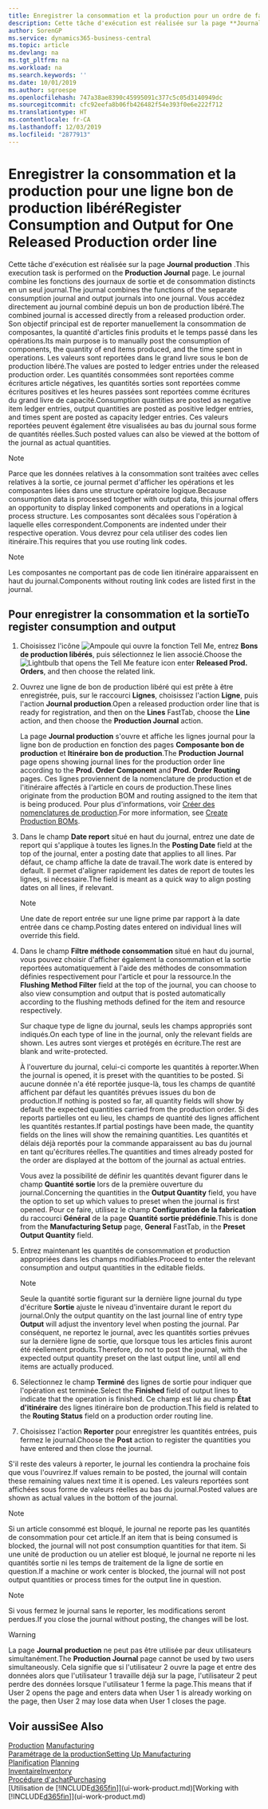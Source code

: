 ```yaml
---
title: Enregistrer la consommation et la production pour un ordre de fabrication | Microsoft Docs
description: Cette tâche d'exécution est réalisée sur la page **Journal production** . Le journal combine les fonctions des journaux de sortie et de consommation distincts en un seul journal. Vous accédez directement au journal combiné depuis un bon de production libéré. Son objectif principal est de reporter manuellement la consommation de composantes, la quantité d'articles finis produits et le temps passé dans les opérations.
author: SorenGP
ms.service: dynamics365-business-central
ms.topic: article
ms.devlang: na
ms.tgt_pltfrm: na
ms.workload: na
ms.search.keywords: ''
ms.date: 10/01/2019
ms.author: sgroespe
ms.openlocfilehash: 747a38ae8390c45995091c377c5c05d3140949dc
ms.sourcegitcommit: cfc92eefa8b06fb426482f54e393f0e6e222f712
ms.translationtype: HT
ms.contentlocale: fr-CA
ms.lasthandoff: 12/03/2019
ms.locfileid: "2877913"
---
```

# <a name="register-consumption-and-output-for-one-released-production-order-line"></a><span data-ttu-id="498ff-106">Enregistrer la consommation et la production pour une ligne bon de production libéré</span><span class="sxs-lookup"><span data-stu-id="498ff-106">Register Consumption and Output for One Released Production order line</span></span>
<span data-ttu-id="498ff-107">Cette tâche d'exécution est réalisée sur la page **Journal production** .</span><span class="sxs-lookup"><span data-stu-id="498ff-107">This execution task is performed on the **Production Journal** page.</span></span> <span data-ttu-id="498ff-108">Le journal combine les fonctions des journaux de sortie et de consommation distincts en un seul journal.</span><span class="sxs-lookup"><span data-stu-id="498ff-108">The journal combines the functions of the separate consumption journal and output journals into one journal.</span></span> <span data-ttu-id="498ff-109">Vous accédez directement au journal combiné depuis un bon de production libéré.</span><span class="sxs-lookup"><span data-stu-id="498ff-109">The combined journal is accessed directly from a released production order.</span></span> <span data-ttu-id="498ff-110">Son objectif principal est de reporter manuellement la consommation de composantes, la quantité d'articles finis produits et le temps passé dans les opérations.</span><span class="sxs-lookup"><span data-stu-id="498ff-110">Its main purpose is to manually post the consumption of components, the quantity of end items produced, and the time spent in operations.</span></span> <span data-ttu-id="498ff-111">Les valeurs sont reportées dans le grand livre sous le bon de production libéré.</span><span class="sxs-lookup"><span data-stu-id="498ff-111">The values are posted to ledger entries under the released production order.</span></span> <span data-ttu-id="498ff-112">Les quantités consommées sont reportées comme écritures article négatives, les quantités sorties sont reportées comme écritures positives et les heures passées sont reportées comme écritures du grand livre de capacité.</span><span class="sxs-lookup"><span data-stu-id="498ff-112">Consumption quantities are posted as negative item ledger entries, output quantities are posted as positive ledger entries, and times spent are posted as capacity ledger entries.</span></span> <span data-ttu-id="498ff-113">Ces valeurs reportées peuvent également être visualisées au bas du journal sous forme de quantités réelles.</span><span class="sxs-lookup"><span data-stu-id="498ff-113">Such posted values can also be viewed at the bottom of the journal as actual quantities.</span></span>  

> [!NOTE]  
>  <span data-ttu-id="498ff-114">Parce que les données relatives à la consommation sont traitées avec celles relatives à la sortie, ce journal permet d'afficher les opérations et les composantes liées dans une structure opératoire logique.</span><span class="sxs-lookup"><span data-stu-id="498ff-114">Because consumption data is processed together with output data, this journal offers an opportunity to display linked components and operations in a logical process structure.</span></span> <span data-ttu-id="498ff-115">Les composantes sont décalées sous l'opération à laquelle elles correspondent.</span><span class="sxs-lookup"><span data-stu-id="498ff-115">Components are indented under their respective operation.</span></span> <span data-ttu-id="498ff-116">Vous devrez pour cela utiliser des codes lien itinéraire.</span><span class="sxs-lookup"><span data-stu-id="498ff-116">This requires that you use routing link codes.</span></span>  

> [!NOTE]  
>  <span data-ttu-id="498ff-117">Les composantes ne comportant pas de code lien itinéraire apparaissent en haut du journal.</span><span class="sxs-lookup"><span data-stu-id="498ff-117">Components without routing link codes are listed first in the journal.</span></span>  

## <a name="to-register-consumption-and-output"></a><span data-ttu-id="498ff-118">Pour enregistrer la consommation et la sortie</span><span class="sxs-lookup"><span data-stu-id="498ff-118">To register consumption and output</span></span>  
1.  <span data-ttu-id="498ff-119">Choisissez l'icône ![Ampoule qui ouvre la fonction Tell Me](media/ui-search/search_small.png "Dites-moi ce que vous voulez faire"), entrez **Bons de production libérés**, puis sélectionnez le lien associé.</span><span class="sxs-lookup"><span data-stu-id="498ff-119">Choose the ![Lightbulb that opens the Tell Me feature](media/ui-search/search_small.png "Tell me what you want to do") icon enter **Released Prod. Orders**, and then choose the related link.</span></span>  
2.  <span data-ttu-id="498ff-120">Ouvrez une ligne de bon de production libéré qui est prête à être enregistrée, puis, sur le raccourci **Lignes**, choisissez l'action **Ligne**, puis l'action **Journal production**.</span><span class="sxs-lookup"><span data-stu-id="498ff-120">Open a released production order line that is ready for registration, and then on the **Lines** FastTab, choose the **Line** action, and then choose the **Production Journal** action.</span></span>  

    <span data-ttu-id="498ff-121">La page **Journal production** s'ouvre et affiche les lignes journal pour la ligne bon de production en fonction des pages **Composante bon de production** et **Itinéraire bon de production**.</span><span class="sxs-lookup"><span data-stu-id="498ff-121">The **Production Journal** page opens showing journal lines for the production order line according to the **Prod. Order Component** and **Prod. Order Routing** pages.</span></span> <span data-ttu-id="498ff-122">Ces lignes proviennent de la nomenclature de production et de l'itinéraire affectés à l'article en cours de production.</span><span class="sxs-lookup"><span data-stu-id="498ff-122">These lines originate from the production BOM and routing assigned to the item that is being produced.</span></span> <span data-ttu-id="498ff-123">Pour plus d'informations, voir [Créer des nomenclatures de production](production-how-to-create-routings.md).</span><span class="sxs-lookup"><span data-stu-id="498ff-123">For more information, see [Create Production BOMs](production-how-to-create-routings.md).</span></span>  

3.  <span data-ttu-id="498ff-124">Dans le champ **Date report** situé en haut du journal, entrez une date de report qui s'applique à toutes les lignes.</span><span class="sxs-lookup"><span data-stu-id="498ff-124">In the **Posting Date** field at the top of the journal, enter a posting date that applies to all lines.</span></span> <span data-ttu-id="498ff-125">Par défaut, ce champ affiche la date de travail.</span><span class="sxs-lookup"><span data-stu-id="498ff-125">The work date is entered by default.</span></span> <span data-ttu-id="498ff-126">Il permet d'aligner rapidement les dates de report de toutes les lignes, si nécessaire.</span><span class="sxs-lookup"><span data-stu-id="498ff-126">The field is meant as a quick way to align posting dates on all lines, if relevant.</span></span>  

    > [!NOTE]  
    >  <span data-ttu-id="498ff-127">Une date de report entrée sur une ligne prime par rapport à la date entrée dans ce champ.</span><span class="sxs-lookup"><span data-stu-id="498ff-127">Posting dates entered on individual lines will override this field.</span></span>  

4.  <span data-ttu-id="498ff-128">Dans le champ **Filtre méthode consommation** situé en haut du journal, vous pouvez choisir d'afficher également la consommation et la sortie reportées automatiquement à l'aide des méthodes de consommation définies respectivement pour l'article et pour la ressource.</span><span class="sxs-lookup"><span data-stu-id="498ff-128">In the **Flushing Method Filter** field at the top of the journal, you can choose to also view consumption and output that is posted automatically according to the flushing methods defined for the item and resource respectively.</span></span>  

    <span data-ttu-id="498ff-129">Sur chaque type de ligne du journal, seuls les champs appropriés sont indiqués.</span><span class="sxs-lookup"><span data-stu-id="498ff-129">On each type of line in the journal, only the relevant fields are shown.</span></span> <span data-ttu-id="498ff-130">Les autres sont vierges et protégés en écriture.</span><span class="sxs-lookup"><span data-stu-id="498ff-130">The rest are blank and write-protected.</span></span>  

    <span data-ttu-id="498ff-131">À l'ouverture du journal, celui-ci comporte les quantités à reporter.</span><span class="sxs-lookup"><span data-stu-id="498ff-131">When the journal is opened, it is preset with the quantities to be posted.</span></span> <span data-ttu-id="498ff-132">Si aucune donnée n'a été reportée jusque-là, tous les champs de quantité affichent par défaut les quantités prévues issues du bon de production.</span><span class="sxs-lookup"><span data-stu-id="498ff-132">If nothing is posted so far, all quantity fields will show by default the expected quantities carried from the production order.</span></span> <span data-ttu-id="498ff-133">Si des reports partielles ont eu lieu, les champs de quantité des lignes affichent les quantités restantes.</span><span class="sxs-lookup"><span data-stu-id="498ff-133">If partial postings have been made, the quantity fields on the lines will show the remaining quantities.</span></span> <span data-ttu-id="498ff-134">Les quantités et délais déjà reportés pour la commande apparaissent au bas du journal en tant qu'écritures réelles.</span><span class="sxs-lookup"><span data-stu-id="498ff-134">The quantities and times already posted for the order are displayed at the bottom of the journal as actual entries.</span></span>  

    <span data-ttu-id="498ff-135">Vous avez la possibilité de définir les quantités devant figurer dans le champ **Quantité sortie** lors de la première ouverture du journal.</span><span class="sxs-lookup"><span data-stu-id="498ff-135">Concerning the quantities in the **Output Quantity** field, you have the option to set up which values to preset when the journal is first opened.</span></span> <span data-ttu-id="498ff-136">Pour ce faire, utilisez le champ **Configuration de la fabrication** du raccourci **Général** de la page **Quantité sortie prédéfinie**.</span><span class="sxs-lookup"><span data-stu-id="498ff-136">This is done from the **Manufacturing Setup** page, **General** FastTab, in the **Preset Output Quantity** field.</span></span>

5.  <span data-ttu-id="498ff-137">Entrez maintenant les quantités de consommation et production appropriées dans les champs modifiables.</span><span class="sxs-lookup"><span data-stu-id="498ff-137">Proceed to enter the relevant consumption and output quantities in the editable fields.</span></span>  

    > [!NOTE]  
    >  <span data-ttu-id="498ff-138">Seule la quantité sortie figurant sur la dernière ligne journal du type d'écriture **Sortie** ajuste le niveau d'inventaire durant le report du journal.</span><span class="sxs-lookup"><span data-stu-id="498ff-138">Only the output quantity on the last journal line of entry type **Output** will adjust the inventory level when posting the journal.</span></span> <span data-ttu-id="498ff-139">Par conséquent, ne reportez le journal, avec les quantités sorties prévues sur la dernière ligne de sortie, que lorsque tous les articles finis auront été réellement produits.</span><span class="sxs-lookup"><span data-stu-id="498ff-139">Therefore, do not to post the journal, with the expected output quantity preset on the last output line, until all end items are actually produced.</span></span>  

6.  <span data-ttu-id="498ff-140">Sélectionnez le champ **Terminé** des lignes de sortie pour indiquer que l'opération est terminée.</span><span class="sxs-lookup"><span data-stu-id="498ff-140">Select the **Finished** field of output lines to indicate that the operation is finished.</span></span> <span data-ttu-id="498ff-141">Ce champ est lié au champ **État d'itinéraire** des lignes itinéraire bon de production.</span><span class="sxs-lookup"><span data-stu-id="498ff-141">This field is related to the **Routing Status** field on a production order routing line.</span></span>  
7.  <span data-ttu-id="498ff-142">Choisissez l'action **Reporter** pour enregistrer les quantités entrées, puis fermez le journal.</span><span class="sxs-lookup"><span data-stu-id="498ff-142">Choose the **Post** action to register the quantities you have entered and then close the journal.</span></span>  

<span data-ttu-id="498ff-143">S'il reste des valeurs à reporter, le journal les contiendra la prochaine fois que vous l'ouvrirez.</span><span class="sxs-lookup"><span data-stu-id="498ff-143">If values remain to be posted, the journal will contain these remaining values next time it is opened.</span></span> <span data-ttu-id="498ff-144">Les valeurs reportées sont affichées sous forme de valeurs réelles au bas du journal.</span><span class="sxs-lookup"><span data-stu-id="498ff-144">Posted values are shown as actual values in the bottom of the journal.</span></span>  

> [!NOTE]  
>  <span data-ttu-id="498ff-145">Si un article consommé est bloqué, le journal ne reporte pas les quantités de consommation pour cet article.</span><span class="sxs-lookup"><span data-stu-id="498ff-145">If an item that is being consumed is blocked, the journal will not post consumption quantities for that item.</span></span> <span data-ttu-id="498ff-146">Si une unité de production ou un atelier est bloqué, le journal ne reporte ni les quantités sortie ni les temps de traitement de la ligne de sortie en question.</span><span class="sxs-lookup"><span data-stu-id="498ff-146">If a machine or work center is blocked, the journal will not post output quantities or process times for the output line in question.</span></span>  

> [!NOTE]  
>  <span data-ttu-id="498ff-147">Si vous fermez le journal sans le reporter, les modifications seront perdues.</span><span class="sxs-lookup"><span data-stu-id="498ff-147">If you close the journal without posting, the changes will be lost.</span></span>  

> [!WARNING]  
>  <span data-ttu-id="498ff-148">La page **Journal production** ne peut pas être utilisée par deux utilisateurs simultanément.</span><span class="sxs-lookup"><span data-stu-id="498ff-148">The **Production Journal** page cannot be used by two users simultaneously.</span></span> <span data-ttu-id="498ff-149">Cela signifie que si l'utilisateur 2 ouvre la page et entre des données alors que l'utilisateur 1 travaille déjà sur la page, l'utilisateur 2 peut perdre des données lorsque l'utilisateur 1 ferme la page.</span><span class="sxs-lookup"><span data-stu-id="498ff-149">This means that if User 2 opens the page and enters data when User 1 is already working on the page, then User 2 may lose data when User 1 closes the page.</span></span>  

## <a name="see-also"></a><span data-ttu-id="498ff-150">Voir aussi</span><span class="sxs-lookup"><span data-stu-id="498ff-150">See Also</span></span>  
<span data-ttu-id="498ff-151">[Production](production-manage-manufacturing.md)  </span><span class="sxs-lookup"><span data-stu-id="498ff-151">[Manufacturing](production-manage-manufacturing.md)  </span></span>  
[<span data-ttu-id="498ff-152">Paramétrage de la production</span><span class="sxs-lookup"><span data-stu-id="498ff-152">Setting Up Manufacturing</span></span>](production-configure-production-processes.md)  
<span data-ttu-id="498ff-153">[Planification](production-planning.md)    </span><span class="sxs-lookup"><span data-stu-id="498ff-153">[Planning](production-planning.md)    </span></span>  
[<span data-ttu-id="498ff-154">Inventaire</span><span class="sxs-lookup"><span data-stu-id="498ff-154">Inventory</span></span>](inventory-manage-inventory.md)  
[<span data-ttu-id="498ff-155">Procédure d'achat</span><span class="sxs-lookup"><span data-stu-id="498ff-155">Purchasing</span></span>](purchasing-manage-purchasing.md)  
<span data-ttu-id="498ff-156">[Utilisation de [!INCLUDE[d365fin](includes/d365fin_md.md)]](ui-work-product.md)</span><span class="sxs-lookup"><span data-stu-id="498ff-156">[Working with [!INCLUDE[d365fin](includes/d365fin_md.md)]](ui-work-product.md)</span></span>
